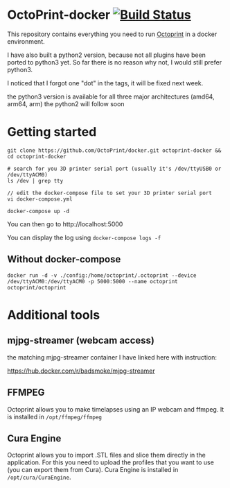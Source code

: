 # OctoPrint-docker [![Build Status](https://travis-ci.org/OctoPrint/docker.svg?branch=master)](https://travis-ci.org/OctoPrint/docker)

This repository contains everything you need to run [Octoprint](https://github.com/foosel/OctoPrint) in a docker environment.

I have also built a python2 version, because not all plugins have been ported to python3 yet. So far there is no reason why not, I would still prefer python3.

I noticed that I forgot one "dot" in the tags, it will be fixed next week.

the python3 version is available for all three major architectures (amd64, arm64, arm)
the python2 will follow soon

# Getting started

```
git clone https://github.com/OctoPrint/docker.git octoprint-docker && cd octoprint-docker

# search for you 3D printer serial port (usually it's /dev/ttyUSB0 or /dev/ttyACM0)
ls /dev | grep tty

// edit the docker-compose file to set your 3D printer serial port
vi docker-compose.yml

docker-compose up -d
```

You can then go to http://localhost:5000

You can display the log using `docker-compose logs -f`

## Without docker-compose
```
docker run -d -v ./config:/home/octoprint/.octoprint --device /dev/ttyACM0:/dev/ttyACM0 -p 5000:5000 --name octoprint octoprint/octoprint

```

# Additional tools

## mjpg-streamer (webcam access)

the matching mjpg-streamer container I have linked here with instruction:

https://hub.docker.com/r/badsmoke/mjpg-streamer


## FFMPEG

Octoprint allows you to make timelapses using an IP webcam and ffmpeg. It is installed in `/opt/ffmpeg/ffmpeg`

## Cura Engine

Octoprint allows you to import .STL files and slice them directly in the application. For this you need to upload the profiles that you want to use (you can export them from Cura). Cura Engine is installed in `/opt/cura/CuraEngine`.
